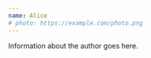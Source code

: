 ```yaml
---
name: Alice
# photo: https://example.com/photo.png
---
```


Information about the author goes here.

